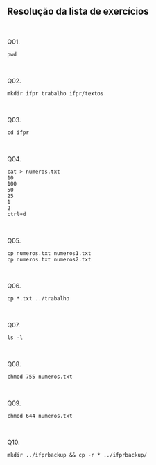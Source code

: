 ## Resolução da lista de exercícios

<br/>

Q01. 
```properties
pwd
```

<br/>

Q02.
```properties
mkdir ifpr trabalho ifpr/textos
```

<br/>

Q03.
```properties
cd ifpr
```

<br/>

Q04.
```properties
cat > numeros.txt
10
100
50
25
1
2
ctrl+d
```

<br/>

Q05.
```properties
cp numeros.txt numeros1.txt
cp numeros.txt numeros2.txt
```

<br/>

Q06.
```properties
cp *.txt ../trabalho
```

<br/>

Q07.
```properties
ls -l
``` 

<br/>

Q08.
```properties
chmod 755 numeros.txt 
```

<br/>

Q09.
```properties
chmod 644 numeros.txt
```

<br/>

Q10.
```properties
mkdir ../ifprbackup && cp -r * ../ifprbackup/
```